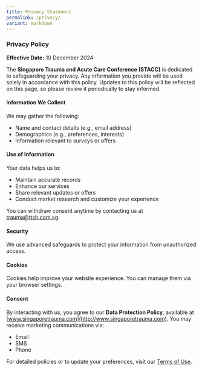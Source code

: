```yaml
---
title: Privacy Statement
permalink: /privacy/
variant: markdown
---
```

### Privacy Policy

**Effective Date:** 10 December 2024

The **Singapore Trauma and Acute Care Conference (STACC)** is dedicated to safeguarding your privacy. Any information you provide will be used solely in accordance with this policy. Updates to this policy will be reflected on this page, so please review it periodically to stay informed.

#### Information We Collect

We may gather the following:

*   Name and contact details (e.g., email address)
*   Demographics (e.g., preferences, interests)
*   Information relevant to surveys or offers

#### Use of Information

Your data helps us to:

*   Maintain accurate records
*   Enhance our services
*   Share relevant updates or offers
*   Conduct market research and customize your experience

You can withdraw consent anytime by contacting us at [trauma@ttsh.com.sg](mailto:trauma@ttsh.com.sg).

#### Security

We use advanced safeguards to protect your information from unauthorized access.

#### Cookies

Cookies help improve your website experience. You can manage them via your browser settings.

#### Consent

By interacting with us, you agree to our **Data Protection Policy**, available at [www.singaporetrauma.com](http://www.singaporetrauma.com). You may receive marketing communications via:

*   Email
*   SMS
*   Phone

For detailed policies or to update your preferences, visit our [Terms of Use](https://www.ttsh.com.sg/Healthcare-Professionals/Training-Workshops/Training-Courses/Trauma-Training-Centre/Singapore-Trauma-and-Acute-Care-Conference/Pages/Terms-of-Use.aspx).